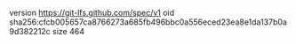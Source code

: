version https://git-lfs.github.com/spec/v1
oid sha256:cfcb005657ca8766273a685fb496bbc0a556eced23ea8e1da137b0a9d382212c
size 464
